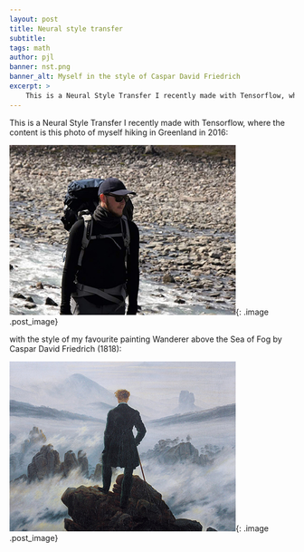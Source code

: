 ```yaml
---
layout: post
title: Neural style transfer
subtitle:
tags: math
author: pjl
banner: nst.png
banner_alt: Myself in the style of Caspar David Friedrich
excerpt: >
    This is a Neural Style Transfer I recently made with Tensorflow, where the content is a photo of myself hiking in Greenland in 2016, with the style of my favourite painting Wanderer above the Sea of Fog by Caspar David Friedrich (1818).
---
```


This is a Neural Style Transfer I recently made with Tensorflow, where the content is this photo of myself hiking in Greenland in 2016:

![image](/images/content.jpg){: .image .post_image}

with the style of my favourite painting Wanderer above the Sea of Fog by Caspar David Friedrich (1818):

![image](/images/style.jpg){: .image .post_image}